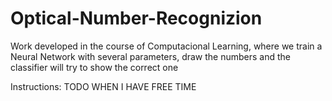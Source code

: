 # Optical-Number-Recognizion
Work developed in the course of Computacional Learning, where we train a Neural Network with several parameters, draw the numbers and the classifier will try to show the correct one


Instructions: TODO WHEN I HAVE FREE TIME
